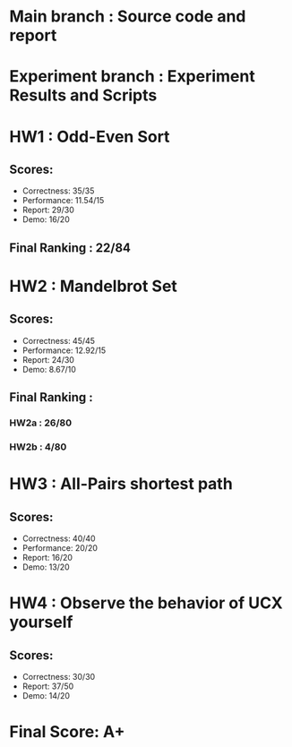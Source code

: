 # Main branch : Source code and report
# Experiment branch : Experiment Results and Scripts
# HW1 : Odd-Even Sort
## Scores:
- Correctness: 35/35
- Performance: 11.54/15
- Report: 29/30
- Demo: 16/20
## Final Ranking : 22/84

# HW2 : Mandelbrot Set
## Scores:
- Correctness: 45/45
- Performance: 12.92/15
- Report: 24/30
- Demo: 8.67/10
## Final Ranking :
### HW2a : 26/80
### HW2b : 4/80

# HW3 : All-Pairs shortest path
## Scores:
- Correctness: 40/40
- Performance: 20/20
- Report: 16/20
- Demo: 13/20

# HW4 : Observe the behavior of UCX yourself
## Scores:
- Correctness: 30/30
- Report: 37/50
- Demo: 14/20

# Final Score: A+
